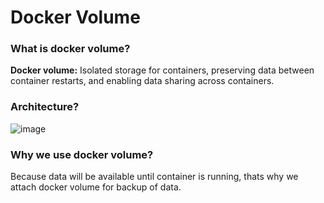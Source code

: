 # Docker Volume

### What is docker volume?
**Docker volume:** Isolated storage for containers, preserving data between container restarts, and enabling data sharing across containers.

### Architecture?

![image](https://github.com/chandankumar994/DevOps-Mastery/assets/15160387/e49fdfd6-673d-4c2c-bb06-3c3b9f35b9b4)

### Why we use docker volume?
Because data will be available until container is running, thats why we attach docker volume for backup of data.

